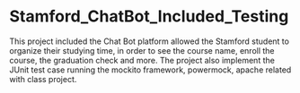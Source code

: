 # Stamford_ChatBot_Included_Testing
This project included the Chat Bot platform allowed the Stamford student to organize their studying time, in order to see the course name, enroll the course, the graduation check and more. The project also implement the JUnit test case running the mockito framework, powermock, apache related with class project.
